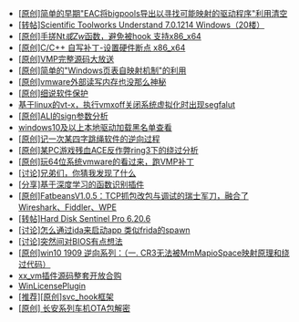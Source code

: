 + [[原创]简单的早期"EAC将bigpools导出以寻找可能映射的驱动程序"利用清空](https://bbs.kanxue.com/thread-285355.htm)
+ [[转帖]Scientific Toolworks Understand 7.0.1214 Windows（20楼）](https://bbs.kanxue.com/thread-280018.htm)
+ [[原创]手搓Nt*或Zw*函数，避免被hook 支持x86_x64](https://bbs.kanxue.com/thread-284264.htm)
+ [[原创]C/C++ 自写补丁-设置硬件断点 x86_x64](https://bbs.kanxue.com/thread-283839.htm)
+ [[原创]VMP完整源码大放送](https://bbs.kanxue.com/thread-279796.htm)
+ [[原创]简单的"Windows页表自映射机制"的利用](https://bbs.kanxue.com/thread-285332.htm)
+ [[原创]vmware外部读写内存也没那么神秘](https://bbs.kanxue.com/thread-284956.htm)
+ [[原创]细说软件保护](https://bbs.kanxue.com/thread-284629.htm)
+ [基于linux的vt-x，执行vmxoff关闭系统虚拟化时出现segfalut](https://bbs.kanxue.com/thread-284899.htm)
+ [[原创]ALI的sign参数分析](https://bbs.kanxue.com/thread-284292.htm)
+ [windows10及以上本地驱动加载黑名单查看](https://bbs.kanxue.com/thread-273316.htm)
+ [[原创]记一次某四字跳绳软件的逆向过程](https://bbs.kanxue.com/thread-285080.htm)
+ [[原创]某PC游戏残血ACE反作弊ring3下的绕过分析](https://bbs.kanxue.com/thread-284667.htm)
+ [[原创]玩64位系统vmware的看过来，跑VMP补丁](https://bbs.kanxue.com/thread-188006.htm)
+ [[讨论]兄弟们，你猜我发现了什么](https://bbs.kanxue.com/thread-285293.htm)
+ [[分享]基于深度学习的函数识别插件](https://bbs.kanxue.com/thread-276719.htm)
+ [[原创]FatbeansV1.0.5：TCP抓包改包与调试的瑞士军刀，融合了Wireshark、Fiddler、WPE](https://bbs.kanxue.com/thread-284571.htm)
+ [[转帖]Hard Disk Sentinel Pro 6.20.6](https://bbs.kanxue.com/thread-285368.htm)
+ [[讨论]怎么通过ida来启动app 类似frida的spawn](https://bbs.kanxue.com/thread-285400.htm)
+ [[讨论]突然间对BIOS有点想法](https://bbs.kanxue.com/thread-285321.htm)
+ [[原创]win10 1909 逆向系列：（一. CR3无法被MmMapioSpace映射原理和绕过代码）](https://bbs.kanxue.com/thread-260443.htm)
+ [xx_vm插件源码整套开放合购](https://bbs.kanxue.com/thread-278776.htm)
+ [WinLicensePlugin](https://bbs.kanxue.com/thread-285401.htm)
+ [[推荐][原创]svc_hook框架](https://bbs.kanxue.com/thread-284713.htm)
+ [[原创]  长安系列车机OTA包解密](https://bbs.kanxue.com/thread-285256.htm)
